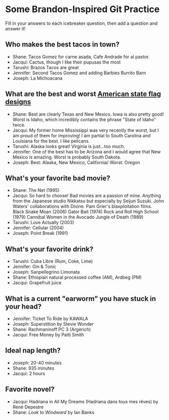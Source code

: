 # Some Brandon-Inspired Git Practice
Fill in your answers to each icebreaker question, then add a question and answer it!

## Who makes the best tacos in town? 
* Shane: Tacos Gomez for carne asada, Cafe Andrade for al pastor.
* Jacqui: Cactus, though I like their pupusas the most
* Tarushi: Brazos Tacos are great
* Jennifer: Second Tacos Gomez and adding Barbies Burrito Barn
* Joseph: La Michoacana

## What are the best and worst [American state flag designs](https://en.wikipedia.org/wiki/Flags_of_the_U.S._states_and_territories)
* Shane: Best are clearly Texas and New Mexico. Iowa is also pretty good! Worst is Idaho, which incredibly contains the phrase "State of Idaho" twice. 
* Jacqui: My former home Mississippi was very recently the worst, but I am proud of them for improving! I am partial to South Carolina and Louisiana for the best. I like pelicans. 
* Tarushi: Alaska looks great! Virginia is just...too much.
* Jennifer: One of the best has to be Arizona and I would agree that New Mexico is amazing. Worst is probably South Dakota. 
* Joseph: Best: Alaska, New Mexico, California/  Worst: Oregon

## What's your favorite bad movie?
* Shane: The Net (1995)
* Jacqui: So hard to choose! Bad movies are a passion of mine. Anything from the Japanese studio Nikkatsu but especially by Seijun Suzuki. John Waters' collaborations with Divine. Pam Grier's blaxploitation films. Black Snake Moan (2006) Gator Bait (1974) Rock and Roll High School (1979) Cannibal Women in the Avocado Jungle of Death (1989) 
* Tarushi: Love Actually (2003)
* Jennifer: Cellular (2004)
* Joseph: Point Break (1991)

## What's your favorite drink?
* Tarushi: Cuba Libre (Rum, Coke, Lime)
* Jennifer: Gin & Tonic 
* Joseph: Sanpellegrino Limonata
* Shane: Ethiopian natural processed coffee (AM), Ardbeg (PM)
* Jacqui: Grapefruit juice 

## What is a current "earworm" you have stuck in your head?
* Jennifer: Ticket To Ride by KAWALA 
* Joseph: Superstition by Stevie Wonder
* Shane: Rachmaninoff PC 3 (Argerich)
* Jacqui: Free Money by Patti Smith 

## Ideal nap length?
* Joseph: 20-40 minutes
* Shane: 935 minutes
* Jacqui: 2 hours 

## Favorite novel? 
* Jacqui: Hadriana in All My Dreams (Hadriana dans tous mes rêves) by René Depestre 
* Shane: *Look to Windward* by Ian Banks
